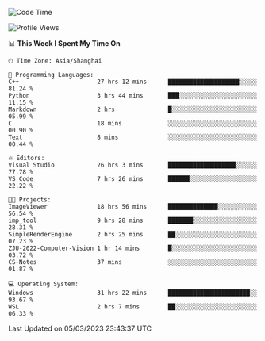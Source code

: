 <!--START_SECTION:waka-->
![Code Time](http://img.shields.io/badge/Code%20Time-728%20hrs%2028%20mins-blue)

![Profile Views](http://img.shields.io/badge/Profile%20Views-4-blue)

📊 **This Week I Spent My Time On** 

```text
🕑︎ Time Zone: Asia/Shanghai

💬 Programming Languages: 
C++                      27 hrs 12 mins      ████████████████████░░░░░   81.24 % 
Python                   3 hrs 44 mins       ███░░░░░░░░░░░░░░░░░░░░░░   11.15 % 
Markdown                 2 hrs               █░░░░░░░░░░░░░░░░░░░░░░░░   05.99 % 
C                        18 mins             ░░░░░░░░░░░░░░░░░░░░░░░░░   00.90 % 
Text                     8 mins              ░░░░░░░░░░░░░░░░░░░░░░░░░   00.44 % 

🔥 Editors: 
Visual Studio            26 hrs 3 mins       ███████████████████░░░░░░   77.78 % 
VS Code                  7 hrs 26 mins       ██████░░░░░░░░░░░░░░░░░░░   22.22 % 

🐱‍💻 Projects: 
ImageViewer              18 hrs 56 mins      ██████████████░░░░░░░░░░░   56.54 % 
imp_tool                 9 hrs 28 mins       ███████░░░░░░░░░░░░░░░░░░   28.31 % 
SimpleRenderEngine       2 hrs 25 mins       ██░░░░░░░░░░░░░░░░░░░░░░░   07.23 % 
ZJU-2022-Computer-Vision 1 hr 14 mins        █░░░░░░░░░░░░░░░░░░░░░░░░   03.72 % 
CS-Notes                 37 mins             ░░░░░░░░░░░░░░░░░░░░░░░░░   01.87 % 

💻 Operating System: 
Windows                  31 hrs 22 mins      ███████████████████████░░   93.67 % 
WSL                      2 hrs 7 mins        ██░░░░░░░░░░░░░░░░░░░░░░░   06.33 % 
```


 Last Updated on 05/03/2023 23:43:37 UTC
<!--END_SECTION:waka-->